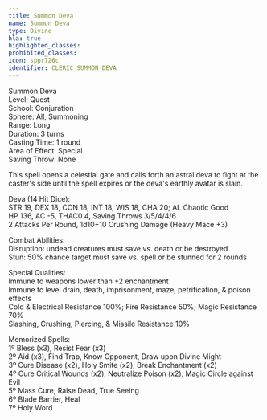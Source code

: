 ```yaml
---
title: Summon Deva
name: Summon Deva
type: Divine
hla: true
highlighted_classes: 
prohibited_classes: 
icon: sppr726c
identifier: CLERIC_SUMMON_DEVA
---
```

Summon Deva  
Level: Quest  
School: Conjuration  
Sphere: All, Summoning  
Range: Long  
Duration: 3 turns  
Casting Time: 1 round  
Area of Effect: Special  
Saving Throw: None  
  
This spell opens a celestial gate and calls forth an astral deva to fight at the caster's side until the spell expires or the deva's earthly avatar is slain.  
  
Deva (14 Hit Dice):  
STR 19, DEX 18, CON 18, INT 18, WIS 18, CHA 20; AL Chaotic Good  
HP 136, AC -5, THAC0 4, Saving Throws 3/5/4/4/6  
2 Attacks Per Round, 1d10+10 Crushing Damage (Heavy Mace +3)  
  
Combat Abilities:  
Disruption: undead creatures must save vs. death or be destroyed  
Stun: 50% chance target must save vs. spell or be stunned for 2 rounds  
  
Special Qualities:  
Immune to weapons lower than +2 enchantment  
Immune to level drain, death, imprisonment, maze, petrification, &amp; poison effects  
Cold &amp; Electrical Resistance 100%; Fire Resistance 50%; Magic Resistance 70%  
Slashing, Crushing, Piercing, &amp; Missile Resistance 10%  
  
Memorized Spells:  
1º Bless (x3), Resist Fear (x3)  
2º Aid (x3), Find Trap, Know Opponent, Draw upon Divine Might  
3º Cure Disease (x2), Holy Smite (x2), Break Enchantment (x2)  
4º Cure Critical Wounds (x2), Neutralize Poison (x2), Magic Circle against Evil  
5º Mass Cure, Raise Dead, True Seeing  
6º Blade Barrier, Heal  
7º Holy Word  
